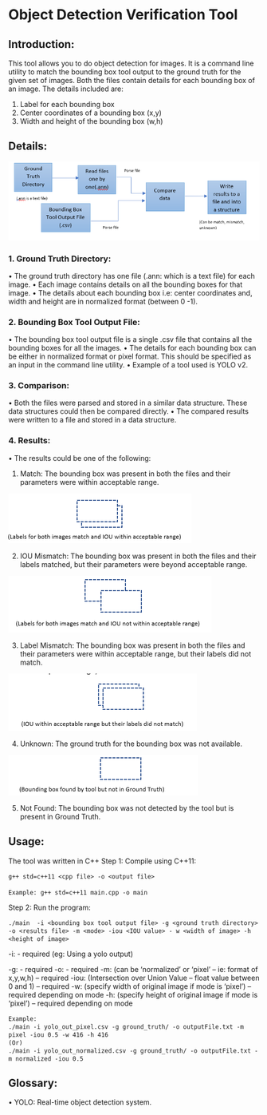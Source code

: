 # Object Detection Verification Tool
## Introduction:
This tool allows you to do object detection for images. It is a command line utility to match the bounding box tool output to the ground truth for the given set of images. Both the files contain details for each bounding box of an image. The details included are:
1.	Label for each bounding box
2.	Center coordinates of a bounding box (x,y)
3.	Width and height of the bounding box (w,h)

## Details:
![picture alt](img/details.png "Block Diagram")
### 1.	Ground Truth Directory:
•	The ground truth directory has one file (.ann: which is a text file) for each image. 
•	Each image contains details on all the bounding boxes for that image.
•	The details about each bounding box i.e: center coordinates and, width and height are in normalized format (between 0 -1).

### 2.	Bounding Box Tool Output File:
•	The bounding box tool output file is a single .csv file that contains all the bounding boxes for all the images.
•	The details for each bounding box can be either in normalized format or pixel format. This should be specified as an input in the command line utility.
•	Example of a tool used is YOLO v2.

### 3.	Comparison:
•	Both the files were parsed and stored in a similar data structure. These data structures could then be compared directly.
•	The compared results were written to a file and stored in a data structure.

### 4.	Results:
•	The results could be one of the following:
1.	Match: The bounding box was present in both the files and their parameters were within acceptable range.

![picture alt](img/Result_1.png "Match")

2.	IOU Mismatch: The bounding box was present in both the files and their labels matched, but their parameters were beyond acceptable range.

![picture alt](img/Result_2.png "Misatch")

3.	Label Mismatch: The bounding box was present in both the files and their parameters were within acceptable range, but their labels did not match.

![picture alt](img/Result_3.png "Misatch")

4.	Unknown: The ground truth for the bounding box was not available.

![picture alt](img/Result_4.png "Unknown")

5.	Not Found: The bounding box was not detected by the tool but is present in Ground Truth.
## Usage:
The tool was written in C++
Step 1: Compile using C++11:
```
g++ std=c++11 <cpp file> -o <output file>

Example: g++ std=c++11 main.cpp -o main
```
Step 2: Run the program:
```
./main  -i <bounding box tool output file> -g <ground truth directory> -o <results file> -m <mode> -iou <IOU value> - w <width of image> -h <height of image>
```
-i: <output of the bounding box tool CSV file> - required (eg: Using a yolo output)

-g: <ground truth directory> - required
-o: <Output results file> - required
-m: <mode indicating type of input> (can be ‘normalized’ or ‘pixel’ – ie: format of x,y,w,h) – required
-iou: <IOU value> (Intersection over Union Value – float value between 0 and 1) – required
-w: <width of image> (specify width of original image if mode is ‘pixel’) – required depending on mode
-h: <height of image> (specify height of original image if mode is ‘pixel’) – required depending on mode 
 ```
Example: 
./main -i yolo_out_pixel.csv -g ground_truth/ -o outputFile.txt -m pixel -iou 0.5 -w 416 -h 416
(Or)
./main -i yolo_out_normalized.csv -g ground_truth/ -o outputFile.txt -m normalized -iou 0.5 
```
## Glossary:
•	YOLO: Real-time object detection system.


